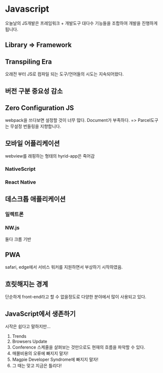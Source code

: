 # Javascript

오늘날의 JS개발은 프레임워크 + 개발도구
대다수 기능들을 조합하여 개발을 진행하게 됩니다.

## Library => Framework

## Transpiling Era
오래전 부터 JS로 컴파일 되는 도구/언어들의 시도는 지속되어왔다.

## 버전 구분 중요성 감소

## Zero Configuration JS
webpack을 쓰다보면 설정할 것이 너무 많다.
Document가 부족하다.
=> Parcel도구는 무설정 번들링을 지향합니다.

## 모바일 어플리케이션 
webview를 래핑하는 형태의 hyrid-app은 죽어감

### NativeScript
### React Native

## 데스크톱 애플리케이션
### 일렉트론
### NW.js
둘다 크롬 기반

## PWA
safari, edge에서 서비스 워커를 지원하면서 부상하기 시작하였음.

## 흐릿해지는 경계
단순하게 front-end라고 할 수 없을정도로 다양한 분야에서 많이 사용되고 있다.

## JavaScript에서 생존하기
시작은 쉽다고 말하지만...

1. Trends
2. Browsers Update
3. Conference
스케줄을 살펴보는 것만으로도 현재의 흐름을 파악할 수 있다.
4. 매몰비용의 오류에 빠지지 말자!
5. Magpie Developer Syndrome에 빠지지 말자!
6. 그 때는 맞고 지금은 틀리다!
